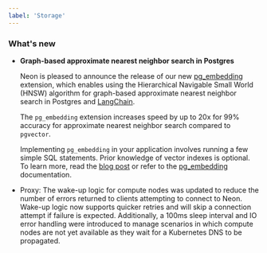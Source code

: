 ```yaml
---
label: 'Storage'
---
```


### What's new

- **Graph-based approximate nearest neighbor search in Postgres**

  Neon is pleased to announce the release of our new [pg_embedding](https://neon.tech/docs/extensions/pg_embedding#pgembedding-extension-github-repository) extension, which enables using the Hierarchical Navigable Small World (HNSW) algorithm for graph-based approximate nearest neighbor search in Postgres and [LangChain](https://python.langchain.com/docs/modules/data_connection/vectorstores/integrations/pgembedding).

  The `pg_embedding` extension increases speed by up to 20x for 99% accuracy for approximate nearest neighbor search compared to `pgvector`.

  Implementing `pg_embedding` in your application involves running a few simple SQL statements. Prior knowledge of vector indexes is optional. To learn more, read the [blog post](https://neon.tech/blog/pg-embedding-extension-for-vector-search) or refer to the [pg_embedding](/docs/extensions/pg_embedding) documentation.
- Proxy: The wake-up logic for compute nodes was updated to reduce the number of errors returned to clients attempting to connect to Neon. Wake-up logic now supports quicker retries and will skip a connection attempt if failure is expected. Additionally, a 100ms sleep interval and IO error handling were introduced to manage scenarios in which compute nodes are not yet available as they wait for a Kubernetes DNS to be propagated.
